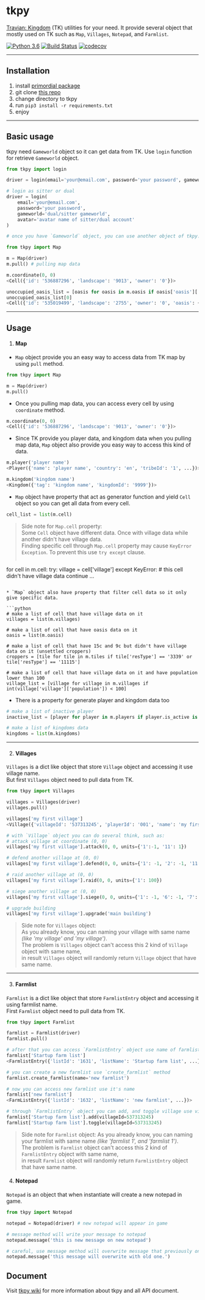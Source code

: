 # tkpy
[Travian: Kingdom](https://www.kingdoms.com) (TK) utilities for your need. It provide several object that mostly used on TK such as `Map`, `Villages`, `Notepad`, and `Farmlist`.

[![Python 3.6](https://img.shields.io/badge/python-3.6+-blue.svg)](https://www.python.org/downloads/release/python-367/) [![Build Status](https://travis-ci.org/didadadida93/tkpy.svg?branch=master)](https://travis-ci.org/didadadida93/tkpy) [![codecov](https://codecov.io/gh/didadadida93/tkpy/branch/master/graph/badge.svg)](https://codecov.io/gh/didadadida93/tkpy)

---
## Installation
1. install [primordial package](https://github.com/lijok/primordial)
2. git clone [this repo](https://github.com/didadadida93/tkpy.git)
3. change directory to tkpy
4. run `pip3 install -r requirements.txt`
5. enjoy

---
## Basic usage
tkpy need `Gameworld` object so it can get data from TK. Use `login` function for retrieve `Gameworld` object.
```python
from tkpy import login

driver = login(email='your@email.com', password='your password', gameworld='com12')

# login as sitter or dual
driver = login(
    email='your@email.com',
    password='your password',
    gameworld='dual/sitter gameworld',
    avatar='avatar name of sitter/dual account'
)

# once you have `Gameworld` object, you can use another object of tkpy.

from tkpy import Map

m = Map(driver)
m.pull() # pulling map data

m.coordinate(0, 0)
<Cell({'id': '536887296', 'landscape': '9013', 'owner': '0'})>

unoccupied_oasis_list = [oasis for oasis in m.oasis if oasis['oasis']['oasisStatus'] == '3']
unoccupied_oasis_list[0]
<Cell({'id': '535019499', 'landscape': '2755', 'owner': '0', 'oasis': {'bonus': {'1': 0, ...}, ...}...})>

```
---
## Usage
1. #### Map  
  * `Map` object provide you an easy way to access data from TK map by using `pull` method.

  ```python
  from tkpy import Map

  m = Map(driver)
  m.pull()
  ```

  * Once you pulling map data, you can access every cell by using `coordinate` method.

  ```python
  m.coordinate(0, 0)
  <Cell({'id': '536887296', 'landscape': '9013', 'owner': '0'})>
  ```

  * Since TK provide you player data, and kingdom data when you pulling map data, `Map` object also provide you easy way to access this kind of data.

  ```python
  m.player('player name')
  <Player({'name': 'player name', 'country': 'en', 'tribeId': '1', ...})>

  m.kingdom('kingdom name')
  <Kingdom({'tag': 'kingdom name', 'kingdomId': '9999'})>
  ```

  * `Map` object have property that act as generator function and yield `Cell` object so you can get all data from every cell.

  ```python
  cell_list = list(m.cell)
  ```  
  > Side note for `Map.cell` property:  
  > Some `Cell` object have different data. Once with village data while another didn't have village data.  
  > Finding specific cell through `Map.cell` property may cause `KeyError Exception`. To prevent this use `try except` clause.
  >
  > ```python
  for cell in m.cell:
      try:
          village = cell['village']
      except KeyError: # this cell didn't have village data
          continue
      ...
  ```

  * `Map` object also have property that filter cell data so it only give specific data.

  ```python
  # make a list of cell that have village data on it
  villages = list(m.villages)

  # make a list of cell that have oasis data on it
  oasis = list(m.oasis)

  # make a list of cell that have 15c and 9c but didn't have village data on it (unsettled croppers)
  croppers = [tile for tile in m.tiles if tile['resType'] == '3339' or tile['resType'] == '11115']

  # make a list of cell that have village data on it and have population lower than 100
  village_list = [village for village in m.villages if int(village['village']['population']) < 100]
  ```

  * There is a property for generate player and kingdom data too

  ```python
  # make a list of inactive player
  inactive_list = [player for player in m.players if player.is_active is False]

  # make a list of kingdoms data
  kingdoms = list(m.kingdoms)
  ```
---

2. #### Villages
  `Villages` is a dict like object that store `Village` object and accessing it use village name.  
  But first `Villages` object need to pull data from TK.

  ```python
  from tkpy import Villages

  villages = Villages(driver)
  villages.pull()

  villages['my first village']
  <Village({'villageId': '537313245', 'playerId': '001', 'name': 'my first village',...})>

  # with `Village` object you can do several think, such as:
  # attack village at coordinate (0, 0)
  villages['my first village'].attack(0, 0, units={'1':-1, '11': 1})

  # defend another village at (0, 0)
  villages['my first village'].defend(0, 0, units={'1': -1, '2': -1, '11': 1})

  # raid another village at (0, 0)
  villages['my first village'].raid(0, 0, units={'1': 100})

  # siege another village at (0, 0)
  villages['my first village'].siege(0, 0, units={'1': -1, '6': -1, '7': -1, '11': 1})

  # upgrade building
  villages['my first village'].upgrade('main building')
  ```
  > Side note for `Villages` object:  
  > As you already know, you can naming your village with same name _(like 'my village' and 'my village')_.  
  > The problem is `Villages` object can't access this 2 kind of `Village` object with same name,  
  > in result `Villages` object will randomly return `Village` object that have same name.  
---
3. #### Farmlist
  `Farmlist` is a dict like object that store `FarmlistEntry` object and accessing it using farmlist name.  
  First `Farmlist` object need to pull data from TK.
  ```python
  from tkpy import Farmlist

  farmlist = Farmlist(driver)
  farmlist.pull()

  # after that you can access `FarmlistEntry` object use name of farmlist
  farmlist['Startup farm list']
  <FarmlistEntry({'listId': '1631', 'listName': 'Startup farm list', ...})>

  # you can create a new farmlist use `create_farmlist` method
  farmlist.create_farmlist(name='new farmlist')

  # now you can access new farmlist use it's name
  farmlist['new farmlist']
  <FarmListEntry({'listId': '1632', 'listName': 'new farmlist', ...})>

  # through `FarmlistEntry` object you can add, and toggle village use villageId
  farmlist['Startup farm list'].add(villageId=537313245)
  farmlist['Startup farm list'].toggle(villageId=537313245)
  ```
  > Side note for `Farmlist` object:
  > As you already know, you can naming your farmlist with same name _(like 'farmlist 1', and 'farmlist 1')_.  
  > The problem is `Farmlist` object can't access this 2 kind of `FarmlistEntry` object with same name,  
  > in result `Farmlist` object will randomly return `FarmlistEntry` object that have same name.

4. #### Notepad
  `Notepad` is an object that when instantiate will create a new notepad in game.  
  ```python
  from tkpy import Notepad

  notepad = Notepad(driver) # new notepad will appear in game

  # message method will write your message to notepad
  notepad.message('this is new message on new notepad')

  # careful, use message method will overwrite message that previously on notepad
  notepad.message('this message will overwrite with old one.')
  ```

## Document
Visit [tkpy wiki](https://github.com/didadadida93/tkpy/wiki) for more information about tkpy and all API document.
